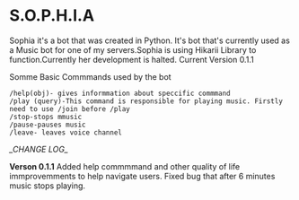 # S.O.P.H.I.A
Sophia it's a bot that was created in Python. It's bot that's currently used as a Music bot for one of my servers.Sophia is using Hikarii Library to function.Currently her development is halted.
Current Version 0.1.1

Somme Basic Commmands used by the bot
```
/help(obj)- gives informmation about speccific commmand
/play (query)-This command is responsible for playing music. Firstly need to use /join before /play
/stop-stops mmusic
/pause-pauses music
/leave- leaves voice channel
```

**_CHANGE LOG*_*

**Verson 0.1.1**
Added help commmmand and other quality of life immprovemments to help navigate users. Fixed bug that after 6 minutes music stops playing.
